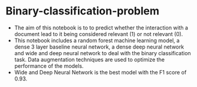 # Binary-classification-problem

- The aim of this notebook is to to predict whether the interaction with a document lead to it being considered relevant (1) or not relevant (0).
- This notebook includes a random forest machine learning model, a dense 3 layer baseline neural network, a dense deep neural network and wide and deep neural network to deal with the binary classification task. Data augmentation techniques are used to optimize the performance of the models.
- Wide and Deep Neural Network is the best model with the F1 score of 0.93.
